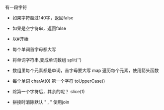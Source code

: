 有一段字符

- 如果字符超过140字，返回false
- 如果是空字符串，返回false
- 以#开始
- 每个单词首字母都大写


- 将单词字符串,变成单词数组   split('')
- 数组里每个元素都是单词，首字母要大写   map 遍历每个元素，使用箭头函数
- 每个单词  charAt(0) 第一个字符  toUpperCase()
- 除第一个字符后，其余的呢？  slice(1) 
- 拼接时消除默认 " , " 使用join  